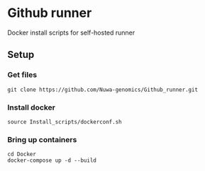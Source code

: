 # Github runner
Docker install scripts for self-hosted runner

## Setup

### Get files

```
git clone https://github.com/Nuwa-genomics/Github_runner.git
```

### Install docker
```
source Install_scripts/dockerconf.sh
```

### Bring up containers
```
cd Docker
docker-compose up -d --build
```
